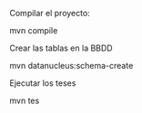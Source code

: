 Compilar el proyecto:

mvn compile

Crear las tablas en la BBDD

mvn datanucleus:schema-create


Ejecutar los teses

mvn tes


